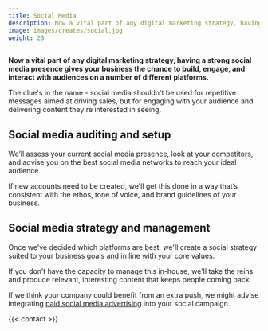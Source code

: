 ```yaml
---
title: Social Media
description: Now a vital part of any digital marketing strategy, having a strong social media presence gives your business the chance to build, engage, and interact with audiences on a number of different platforms.
image: images/creates/social.jpg
weight: 20
---
```


**Now a vital part of any digital marketing strategy, having a strong social media presence gives your business the chance to build, engage, and interact with audiences on a number of different platforms.**

The clue's in the name - social media shouldn't be used for repetitive messages aimed at driving sales, but for engaging with your audience and delivering content they're interested in seeing.

## Social media auditing and setup

We’ll assess your current social media presence, look at your competitors, and advise you on the best social media networks to reach your ideal audience.

If new accounts need to be created, we'll get this done in a way that’s consistent with the ethos, tone of voice, and brand guidelines of your business.

## Social media strategy and management

Once we’ve decided which platforms are best, we'll create a social strategy suited to your business goals and in line with your core values.

If you don’t have the capacity to manage this in-house, we'll take the reins and produce relevant, interesting content that keeps people coming back.

If we think your company could benefit from an extra push, we might advise integrating [paid social media advertising](/creates/digital-marketing/ppc/) into your social campaign.

{{< contact >}}

